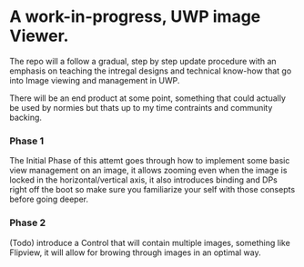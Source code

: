 # A work-in-progress, UWP image Viewer.

The repo will a follow a gradual, step by step update procedure with an emphasis on teaching the intregal designs and technical know-how 
that go into Image viewing and management in UWP.

There will be an end product at some point, something that could actually be used by normies but thats up to my time contraints
and community backing.



### Phase 1

The Initial Phase of this attemt goes through how to implement some basic view management on an image, it allows zooming even when the image is locked in the horizontal/vertical axis, it also introduces binding and DPs right off the boot so make sure you familiarize your self with those consepts before going deeper.


### Phase 2

(Todo) introduce a Control that will contain multiple images, something like Flipview, it will  allow for browing through images in an optimal way.
